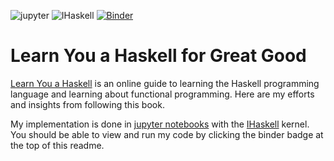 ![jupyter](https://i.imgur.com/S16l2Hw.png) ![IHaskell](https://i.imgur.com/qhXXFbA.png) [![Binder](https://mybinder.org/badge.svg)](https://mybinder.org/v2/gh/DevonMorris/LearnYouAHaskell/master)

# Learn You a Haskell for Great Good
[Learn You a Haskell](http://learnyouahaskell.com/chapters) is an online guide to learning the Haskell programming language and learning about functional programming. Here are my efforts and insights from following this book.

My implementation is done in [jupyter notebooks](http://jupyter.org/) with the [IHaskell](https://github.com/gibiansky/IHaskell) kernel. You should be able to view and run my code by clicking the binder badge at the top of this readme.
